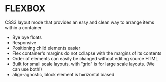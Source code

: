# FLEXBOX

CSS3 layout mode that provides an easy and clean way to arrange items within a container

- Bye bye floats
- Responsive
- Positioning child elements easier
- Flex container's margins do not collapse with the margins of its contents
- Order of elements can easily be changed without editing source HTML
- Built for small scale layouts, with "grid" is for large scale layouts. (We can use both!)
- align-agnostic, block element is horizontal biased
